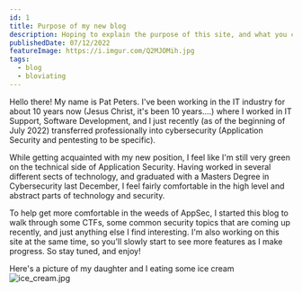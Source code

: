 ```yaml
---
id: 1
title: Purpose of my new blog
description: Hoping to explain the purpose of this site, and what you can expect.
publishedDate: 07/12/2022
featureImage: https://i.imgur.com/Q2MJOMih.jpg
tags:
  - blog
  - bloviating
---
```


Hello there!
My name is Pat Peters. I've been working in the IT industry for about 10 years now (Jesus Christ, it's been 10 years....) where I worked in IT Support, Software Development, and I just recently (as of the beginning of July 2022) transferred professionally into cybersecurity (Application Security and pentesting to be specific).

While getting acquainted with my new position, I feel like I'm still very green on the technical side of Application Security. Having worked in several different sects of technology, and graduated with a Masters Degree in Cybersecurity last December, I feel fairly comfortable in the high level and abstract parts of technology and security.

To help get more comfortable in the weeds of AppSec, I started this blog to walk through some CTFs, some common security topics that are coming up recently, and just anything else I find interesting. I'm also working on this site at the same time, so you'll slowly start to see more features as I make progress. So stay tuned, and enjoy!

Here's a picture of my daughter and I eating some ice cream
![ice_cream.jpg](https://i.imgur.com/Q2MJOMih.jpg)
